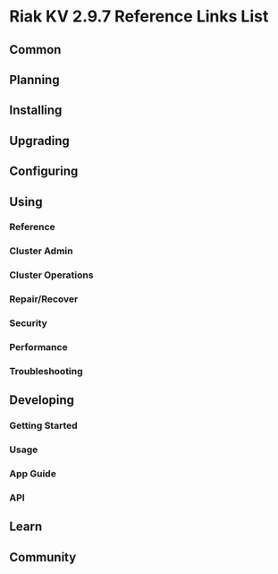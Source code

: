 
# Riak KV 2.9.7 Reference Links List


## Common

[downloads]: {{<baseurl>}}riak/kv/2.9.7/downloads/
[install index]: {{<baseurl>}}riak/kv/2.9.7/setup/installing
[upgrade index]: {{<baseurl>}}riak/kv/2.9.7/upgrading
[plan index]: {{<baseurl>}}riak/kv/2.9.7/planning
[config index]: {{<baseurl>}}riak/kv/2.9.7/using/configuring/
[config reference]: {{<baseurl>}}riak/kv/2.9.7/configuring/reference/
[manage index]: {{<baseurl>}}riak/kv/2.9.7/using/managing
[performance index]: {{<baseurl>}}riak/kv/2.9.7/using/performance
[glossary vnode]: {{<baseurl>}}riak/kv/2.9.7/learn/glossary/#vnode
[contact basho]: https://www.tiot.jp/en/about-us/contact-us/


## Planning

[plan index]: {{<baseurl>}}riak/kv/2.9.7/setup/planning
[plan start]: {{<baseurl>}}riak/kv/2.9.7/setup/planning/start
[plan backend]: {{<baseurl>}}riak/kv/2.9.7/setup/planning/backend
[plan backend bitcask]: {{<baseurl>}}riak/kv/2.9.7/setup/planning/backend/bitcask
[plan backend leveldb]: {{<baseurl>}}riak/kv/2.9.7/setup/planning/backend/leveldb
[plan backend leveled]: {{<baseurl>}}riak/kv/2.9.7/setup/planning/backend/leveled
[plan backend memory]: {{<baseurl>}}riak/kv/2.9.7/setup/planning/backend/memory
[plan backend multi]: {{<baseurl>}}riak/kv/2.9.7/setup/planning/backend/multi
[plan cluster capacity]: {{<baseurl>}}riak/kv/2.9.7/setup/planning/cluster-capacity
[plan bitcask capacity]: {{<baseurl>}}riak/kv/2.9.7/setup/planning/bitcask-capacity-calc
[plan best practices]: {{<baseurl>}}riak/kv/2.9.7/setup/planning/best-practices
[plan future]: {{<baseurl>}}riak/kv/2.9.7/setup/planning/future


## Installing

[install index]: {{<baseurl>}}riak/kv/2.9.7/setup/installing
[install aws]: {{<baseurl>}}riak/kv/2.9.7/setup/installing/amazon-web-services
[install debian & ubuntu]: {{<baseurl>}}riak/kv/2.9.7/setup/installing/debian-ubuntu
[install freebsd]: {{<baseurl>}}riak/kv/2.9.7/setup/installing/freebsd
[install mac osx]: {{<baseurl>}}riak/kv/2.9.7/setup/installing/mac-osx
[install rhel & centos]: {{<baseurl>}}riak/kv/2.9.7/setup/installing/rhel-centos
[install smartos]: {{<baseurl>}}riak/kv/2.9.7/setup/installing/smartos
[install solaris]: {{<baseurl>}}riak/kv/2.9.7/setup/installing/solaris
[install suse]: {{<baseurl>}}riak/kv/2.9.7/setup/installing/suse
[install windows azure]: {{<baseurl>}}riak/kv/2.9.7/setup/installing/windows-azure

[install source index]: {{<baseurl>}}riak/kv/2.9.7/setup/installing/source
[install source erlang]: {{<baseurl>}}riak/kv/2.9.7/setup/installing/source/erlang
[install source jvm]: {{<baseurl>}}riak/kv/2.9.7/setup/installing/source/jvm

[install verify]: {{<baseurl>}}riak/kv/2.9.7/setup/installing/verify


## Upgrading

[upgrade index]: {{<baseurl>}}riak/kv/2.9.7/setup/upgrading
[upgrade checklist]: {{<baseurl>}}riak/kv/2.9.7/setup/upgrading/checklist
[upgrade version]: {{<baseurl>}}riak/kv/2.9.7/setup/upgrading/version
[upgrade cluster]: {{<baseurl>}}riak/kv/2.9.7/setup/upgrading/cluster
[upgrade mdc]: {{<baseurl>}}riak/kv/2.9.7/setup/upgrading/multi-datacenter
[upgrade downgrade]: {{<baseurl>}}riak/kv/2.9.7/setup/downgrade


## Configuring

[config index]: {{<baseurl>}}riak/kv/2.9.7/configuring
[config basic]: {{<baseurl>}}riak/kv/2.9.7/configuring/basic
[config backend]: {{<baseurl>}}riak/kv/2.9.7/configuring/backend
[config manage]: {{<baseurl>}}riak/kv/2.9.7/configuring/managing
[config reference]: {{<baseurl>}}riak/kv/2.9.7/configuring/reference/
[config strong consistency]: {{<baseurl>}}riak/kv/2.9.7/configuring/strong-consistency
[config load balance]: {{<baseurl>}}riak/kv/2.9.7/configuring/load-balancing-proxy
[config mapreduce]: {{<baseurl>}}riak/kv/2.9.7/configuring/mapreduce
[config search]: {{<baseurl>}}riak/kv/2.9.7/configuring/search/

[config v3 mdc]: {{<baseurl>}}riak/kv/2.9.7/configuring/v3-multi-datacenter
[config v3 nat]: {{<baseurl>}}riak/kv/2.9.7/configuring/v3-multi-datacenter/nat
[config v3 quickstart]: {{<baseurl>}}riak/kv/2.9.7/configuring/v3-multi-datacenter/quick-start
[config v3 ssl]: {{<baseurl>}}riak/kv/2.9.7/configuring/v3-multi-datacenter/ssl

[config v2 mdc]: {{<baseurl>}}riak/kv/2.9.7/configuring/v2-multi-datacenter
[config v2 nat]: {{<baseurl>}}riak/kv/2.9.7/configuring/v2-multi-datacenter/nat
[config v2 quickstart]: {{<baseurl>}}riak/kv/2.9.7/configuring/v2-multi-datacenter/quick-start
[config v2 ssl]: {{<baseurl>}}riak/kv/2.9.7/configuring/v2-multi-datacenter/ssl



## Using

[use index]: {{<baseurl>}}riak/kv/2.9.7/using/
[use admin commands]: {{<baseurl>}}riak/kv/2.9.7/using/cluster-admin-commands
[use running cluster]: {{<baseurl>}}riak/kv/2.9.7/using/running-a-cluster

### Reference

[use ref custom code]: {{<baseurl>}}riak/kv/2.9.7/using/reference/custom-code
[use ref handoff]: {{<baseurl>}}riak/kv/2.9.7/using/reference/handoff
[use ref monitoring]: {{<baseurl>}}riak/kv/2.9.7/using/reference/statistics-monitoring
[use ref search]: {{<baseurl>}}riak/kv/2.9.7/using/reference/search
[use ref 2i]: {{<baseurl>}}riak/kv/2.9.7/using/reference/secondary-indexes
[use ref snmp]: {{<baseurl>}}riak/kv/2.9.7/using/reference/snmp
[use ref strong consistency]: {{<baseurl>}}riak/kv/2.9.7/using/reference/strong-consistency
[use ref jmx]: {{<baseurl>}}riak/kv/2.9.7/using/reference/jmx
[use ref obj del]: {{<baseurl>}}riak/kv/2.9.7/using/reference/object-deletion/
[use ref v3 mdc]: {{<baseurl>}}riak/kv/2.9.7/using/reference/v3-multi-datacenter
[use ref v2 mdc]: {{<baseurl>}}riak/kv/2.9.7/using/reference/v2-multi-datacenter

### Cluster Admin

[use admin index]: {{<baseurl>}}riak/kv/2.9.7/using/admin/
[use admin commands]: {{<baseurl>}}riak/kv/2.9.7/using/admin/commands/
[use admin riak cli]: {{<baseurl>}}riak/kv/2.9.7/using/admin/riak-cli/
[use admin riak-admin]: {{<baseurl>}}riak/kv/2.9.7/using/admin/riak-admin/
[use admin riak control]: {{<baseurl>}}riak/kv/2.9.7/using/admin/riak-control/

### Cluster Operations

[cluster ops add remove node]: {{<baseurl>}}riak/kv/2.9.7/using/cluster-operations/adding-removing-nodes
[cluster ops inspect node]: {{<baseurl>}}riak/kv/2.9.7/using/cluster-operations/inspecting-node
[cluster ops change info]: {{<baseurl>}}riak/kv/2.9.7/using/cluster-operations/changing-cluster-info
[cluster ops load balance]: {{<baseurl>}}riak/kv/2.9.7/configuring/load-balancing-proxy
[cluster ops bucket types]: {{<baseurl>}}riak/kv/2.9.7/using/cluster-operations/bucket-types
[cluster ops handoff]: {{<baseurl>}}riak/kv/2.9.7/using/cluster-operations/handoff
[cluster ops log]: {{<baseurl>}}riak/kv/2.9.7/using/cluster-operations/logging
[cluster ops obj del]: {{<baseurl>}}riak/kv/2.9.7/using/reference/object-deletion
[cluster ops backup]: {{<baseurl>}}riak/kv/2.9.7/using/cluster-operations/backing-up
[cluster ops mdc]: {{<baseurl>}}riak/kv/2.9.7/using/cluster-operations/v3-multi-datacenter
[cluster ops strong consistency]: {{<baseurl>}}riak/kv/2.9.7/using/cluster-operations/strong-consistency
[cluster ops 2i]: {{<baseurl>}}riak/kv/2.9.7/using/reference/secondary-indexes
[cluster ops v3 mdc]: {{<baseurl>}}riak/kv/2.9.7/using/cluster-operations/v3-multi-datacenter
[cluster ops v2 mdc]: {{<baseurl>}}riak/kv/2.9.7/using/cluster-operations/v2-multi-datacenter

### Repair/Recover

[repair recover index]: {{<baseurl>}}riak/kv/2.9.7/using/repair-recovery
[repair recover index]: {{<baseurl>}}riak/kv/2.9.7/using/repair-recovery/failure-recovery/

### Security

[security index]: {{<baseurl>}}riak/kv/2.9.7/using/security/
[security basics]: {{<baseurl>}}riak/kv/2.9.7/using/security/basics
[security managing]: {{<baseurl>}}riak/kv/2.9.7/using/security/managing-sources/

### Performance

[perf index]: {{<baseurl>}}riak/kv/2.9.7/using/performance/
[perf benchmark]: {{<baseurl>}}riak/kv/2.9.7/using/performance/benchmarking
[perf open files]: {{<baseurl>}}riak/kv/2.9.7/using/performance/open-files-limit/
[perf erlang]: {{<baseurl>}}riak/kv/2.9.7/using/performance/erlang
[perf aws]: {{<baseurl>}}riak/kv/2.9.7/using/performance/amazon-web-services
[perf latency checklist]: {{<baseurl>}}riak/kv/2.9.7/using/performance/latency-reduction

### Troubleshooting

[troubleshoot http]: {{<baseurl>}}riak/kv/2.9.7/using/troubleshooting/http-204


## Developing

[dev index]: {{<baseurl>}}riak/kv/2.9.7/developing
[dev client libraries]: {{<baseurl>}}riak/kv/2.9.7/developing/client-libraries
[dev data model]: {{<baseurl>}}riak/kv/2.9.7/developing/data-modeling
[dev data types]: {{<baseurl>}}riak/kv/2.9.7/developing/data-types
[dev kv model]: {{<baseurl>}}riak/kv/2.9.7/developing/key-value-modeling

### Getting Started

[getting started]: {{<baseurl>}}riak/kv/2.9.7/developing/getting-started
[getting started java]: {{<baseurl>}}riak/kv/2.9.7/developing/getting-started/java
[getting started ruby]: {{<baseurl>}}riak/kv/2.9.7/developing/getting-started/ruby
[getting started python]: {{<baseurl>}}riak/kv/2.9.7/developing/getting-started/python
[getting started php]: {{<baseurl>}}riak/kv/2.9.7/developing/getting-started/php
[getting started csharp]: {{<baseurl>}}riak/kv/2.9.7/developing/getting-started/csharp
[getting started nodejs]: {{<baseurl>}}riak/kv/2.9.7/developing/getting-started/nodejs
[getting started erlang]: {{<baseurl>}}riak/kv/2.9.7/developing/getting-started/erlang
[getting started golang]: {{<baseurl>}}riak/kv/2.9.7/developing/getting-started/golang

[obj model java]: {{<baseurl>}}riak/kv/2.9.7/developing/getting-started/java/object-modeling
[obj model ruby]: {{<baseurl>}}riak/kv/2.9.7/developing/getting-started/ruby/object-modeling
[obj model python]: {{<baseurl>}}riak/kv/2.9.7/developing/getting-started/python/object-modeling
[obj model csharp]: {{<baseurl>}}riak/kv/2.9.7/developing/getting-started/csharp/object-modeling
[obj model nodejs]: {{<baseurl>}}riak/kv/2.9.7/developing/getting-started/nodejs/object-modeling
[obj model erlang]: {{<baseurl>}}riak/kv/2.9.7/developing/getting-started/erlang/object-modeling
[obj model golang]: {{<baseurl>}}riak/kv/2.9.7/developing/getting-started/golang/object-modeling

### Usage

[usage index]: {{<baseurl>}}riak/kv/2.9.7/developing/usage
[usage bucket types]: {{<baseurl>}}riak/kv/2.9.7/developing/usage/bucket-types
[usage commit hooks]: {{<baseurl>}}riak/kv/2.9.7/developing/usage/commit-hooks
[usage conflict resolution]: {{<baseurl>}}riak/kv/2.9.7/developing/usage/conflict-resolution
[usage content types]: {{<baseurl>}}riak/kv/2.9.7/developing/usage/content-types
[usage create objects]: {{<baseurl>}}riak/kv/2.9.7/developing/usage/creating-objects
[usage custom extractors]: {{<baseurl>}}riak/kv/2.9.7/developing/usage/custom-extractors
[usage delete objects]: {{<baseurl>}}riak/kv/2.9.7/developing/usage/deleting-objects
[usage mapreduce]: {{<baseurl>}}riak/kv/2.9.7/developing/usage/mapreduce
[usage search]: {{<baseurl>}}riak/kv/2.9.7/developing/usage/search
[usage search schema]: {{<baseurl>}}riak/kv/2.9.7/developing/usage/search-schemas
[usage search data types]: {{<baseurl>}}riak/kv/2.9.7/developing/usage/searching-data-types
[usage 2i]: {{<baseurl>}}riak/kv/2.9.7/developing/usage/secondary-indexes
[usage update objects]: {{<baseurl>}}riak/kv/2.9.7/developing/usage/updating-objects

### App Guide

[apps mapreduce]: {{<baseurl>}}riak/kv/2.9.7/developing/app-guide/advanced-mapreduce
[apps replication properties]: {{<baseurl>}}riak/kv/2.9.7/developing/app-guide/replication-properties
[apps strong consistency]: {{<baseurl>}}riak/kv/2.9.7/developing/app-guide/strong-consistency

### API

[dev api backend]: {{<baseurl>}}riak/kv/2.9.7/developing/api/backend
[dev api http]: {{<baseurl>}}riak/kv/2.9.7/developing/api/http
[dev api http status]: {{<baseurl>}}riak/kv/2.9.7/developing/api/http/status
[dev api pbc]: {{<baseurl>}}riak/kv/2.9.7/developing/api/protocol-buffers/


## Learn

[learn new nosql]: {{<baseurl>}}riak/kv/learn/new-to-nosql
[learn use cases]: {{<baseurl>}}riak/kv/learn/use-cases
[learn why riak]: {{<baseurl>}}riak/kv/learn/why-riak-kv

[glossary]: {{<baseurl>}}riak/kv/2.9.7/learn/glossary/
[glossary aae]: {{<baseurl>}}riak/kv/2.9.7/learn/glossary/#active-anti-entropy-aae
[glossary read rep]: {{<baseurl>}}riak/kv/2.9.7/learn/glossary/#read-repair
[glossary vnode]: {{<baseurl>}}riak/kv/2.9.7/learn/glossary/#vnode

[concept aae]: {{<baseurl>}}riak/kv/2.9.7/learn/concepts/active-anti-entropy/
[concept buckets]: {{<baseurl>}}riak/kv/2.9.7/learn/concepts/buckets
[concept cap neg]: {{<baseurl>}}riak/kv/2.9.7/learn/concepts/capability-negotiation
[concept causal context]: {{<baseurl>}}riak/kv/2.9.7/learn/concepts/causal-context
[concept clusters]: {{<baseurl>}}riak/kv/2.9.7/learn/concepts/clusters/
[concept crdts]: {{<baseurl>}}riak/kv/2.9.7/learn/concepts/crdts
[concept eventual consistency]: {{<baseurl>}}riak/kv/2.9.7/learn/concepts/eventual-consistency
[concept keys objects]: {{<baseurl>}}riak/kv/2.9.7/learn/concepts/keys-and-objects
[concept replication]: {{<baseurl>}}riak/kv/2.9.7/learn/concepts/replication
[concept strong consistency]: {{<baseurl>}}riak/kv/2.9.7/using/reference/strong-consistency
[concept vnodes]: {{<baseurl>}}riak/kv/2.9.7/learn/concepts/vnodes



## Community

[community]: {{<baseurl>}}community
[community projects]: {{<baseurl>}}community/projects
[reporting bugs]: {{<baseurl>}}community/reporting-bugs
[taishi]: {{<baseurl>}}community/taishi





